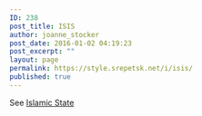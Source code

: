 ```yaml
---
ID: 238
post_title: ISIS
author: joanne_stocker
post_date: 2016-01-02 04:19:23
post_excerpt: ""
layout: page
permalink: https://style.srepetsk.net/i/isis/
published: true
---
```

See <a href="https://style.srepetsk.net/i/islamic-state/">Islamic State</a>